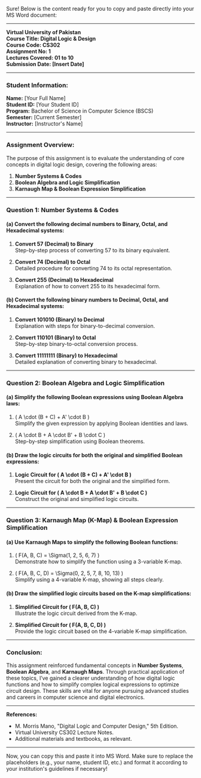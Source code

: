 Sure! Below is the content ready for you to copy and paste directly into your MS Word document:

---

**Virtual University of Pakistan**  
**Course Title: Digital Logic & Design**  
**Course Code: CS302**  
**Assignment No: 1**  
**Lectures Covered: 01 to 10**  
**Submission Date: [Insert Date]**

---

### **Student Information:**

**Name:** [Your Full Name]  
**Student ID:** [Your Student ID]  
**Program:** Bachelor of Science in Computer Science (BSCS)  
**Semester:** [Current Semester]  
**Instructor:** [Instructor's Name]

---

### **Assignment Overview:**

The purpose of this assignment is to evaluate the understanding of core concepts in digital logic design, covering the following areas:

1. **Number Systems & Codes**  
2. **Boolean Algebra and Logic Simplification**  
3. **Karnaugh Map & Boolean Expression Simplification**

---

### **Question 1: Number Systems & Codes**

#### (a) **Convert the following decimal numbers to Binary, Octal, and Hexadecimal systems:**

1. **Convert 57 (Decimal) to Binary**  
   Step-by-step process of converting 57 to its binary equivalent.

2. **Convert 74 (Decimal) to Octal**  
   Detailed procedure for converting 74 to its octal representation.

3. **Convert 255 (Decimal) to Hexadecimal**  
   Explanation of how to convert 255 to its hexadecimal form.

#### (b) **Convert the following binary numbers to Decimal, Octal, and Hexadecimal systems:**

1. **Convert 101010 (Binary) to Decimal**  
   Explanation with steps for binary-to-decimal conversion.

2. **Convert 110101 (Binary) to Octal**  
   Step-by-step binary-to-octal conversion process.

3. **Convert 11111111 (Binary) to Hexadecimal**  
   Detailed explanation of converting binary to hexadecimal.

---

### **Question 2: Boolean Algebra and Logic Simplification**

#### (a) **Simplify the following Boolean expressions using Boolean Algebra laws:**

1. \( A \cdot (B + C) + A' \cdot B \)  
   Simplify the given expression by applying Boolean identities and laws.

2. \( A \cdot B + A \cdot B' + B \cdot C \)  
   Step-by-step simplification using Boolean theorems.

#### (b) **Draw the logic circuits for both the original and simplified Boolean expressions:**

1. **Logic Circuit for \( A \cdot (B + C) + A' \cdot B \)**  
   Present the circuit for both the original and the simplified form.

2. **Logic Circuit for \( A \cdot B + A \cdot B' + B \cdot C \)**  
   Construct the original and simplified logic circuits.

---

### **Question 3: Karnaugh Map (K-Map) & Boolean Expression Simplification**

#### (a) **Use Karnaugh Maps to simplify the following Boolean functions:**

1. \( F(A, B, C) = \Sigma(1, 2, 5, 6, 7) \)  
   Demonstrate how to simplify the function using a 3-variable K-map.

2. \( F(A, B, C, D) = \Sigma(0, 2, 5, 7, 8, 10, 13) \)  
   Simplify using a 4-variable K-map, showing all steps clearly.

#### (b) **Draw the simplified logic circuits based on the K-map simplifications:**

1. **Simplified Circuit for \( F(A, B, C) \)**  
   Illustrate the logic circuit derived from the K-map.

2. **Simplified Circuit for \( F(A, B, C, D) \)**  
   Provide the logic circuit based on the 4-variable K-map simplification.

---

### **Conclusion:**

This assignment reinforced fundamental concepts in **Number Systems**, **Boolean Algebra**, and **Karnaugh Maps**. Through practical application of these topics, I’ve gained a clearer understanding of how digital logic functions and how to simplify complex logical expressions to optimize circuit design. These skills are vital for anyone pursuing advanced studies and careers in computer science and digital electronics.

---

**References:**

- M. Morris Mano, "Digital Logic and Computer Design," 5th Edition.  
- Virtual University CS302 Lecture Notes.  
- Additional materials and textbooks, as relevant.

---

Now, you can copy this and paste it into MS Word. Make sure to replace the placeholders (e.g., your name, student ID, etc.) and format it according to your institution's guidelines if necessary!
